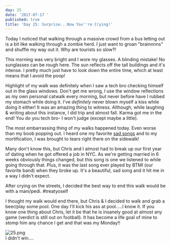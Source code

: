 ```yaml
---
day: 25
date: '2017-07-17 '
published: true
title: 'Day 25: Surprise...Now You''re Crying!'
---
```

Today I noticed that walking through a massive crowd from a bus letting out is a bit like walking through a zombie herd. I just want to groan "brainnnns" and shuffle my way out it. Why are tourists so slow?!

This morning was very bright and I wore my glasses. A blinding mistake! No sunglasses can be rough here. The sun reflects off the tall buildings and it's intense. I pretty much just have to look down the entire time, which at least means that I avoid the poop!

Highlight of my walk was definitely when I saw a tech bro checking himself out in the glass windows. Don't get me wrong, I use the window reflections as my own personal catwalk every morning, but never before have I rubbed my stomach while doing it. I've *definitely* never blown myself a kiss while doing it either! It was an amazing thing to witness. Although, while laughing & writing about this instance, I did trip and almost fall. Karma got me in the end! You do you tech bro- I won't judge (except maybe a little). 

The most embarrassing thing of my walks happened today. Even worse than my boob popping out. I heard one my favorite [sad songs](https://www.youtube.com/watch?v=f_HDT-w5kms) and to my mortification, I was brought to tears right there on the sidewalk! 

Many don't know this, but Chris and I almost had to break up our first year of dating when he got offered a job in NYC. As we're getting married in 6 weeks obviously things changed, but this song is one we listened to while going through that. Plus, it was the last song ever played by BTMI (our favorite band) when they broke up. It's a beautiful, sad song and it hit me in a way I didn't expect.

After crying on the streets, I decided the best way to end this walk would be with a mani/pedi. #treatyoself 

I thought my walk would end there, but Chris & I decided to walk and grab a beer/play some pool. One day I'll kick his ass at pool.....I know it. If you know one thing about Chris, let it be that he is insanely good at almost any game (verdict is still out on football). It has become a life goal of mine to stomp him any chance I get and that was my Monday!! 

![25.png]({{site.baseurl}}/images/25.png)   
I didn't win....
